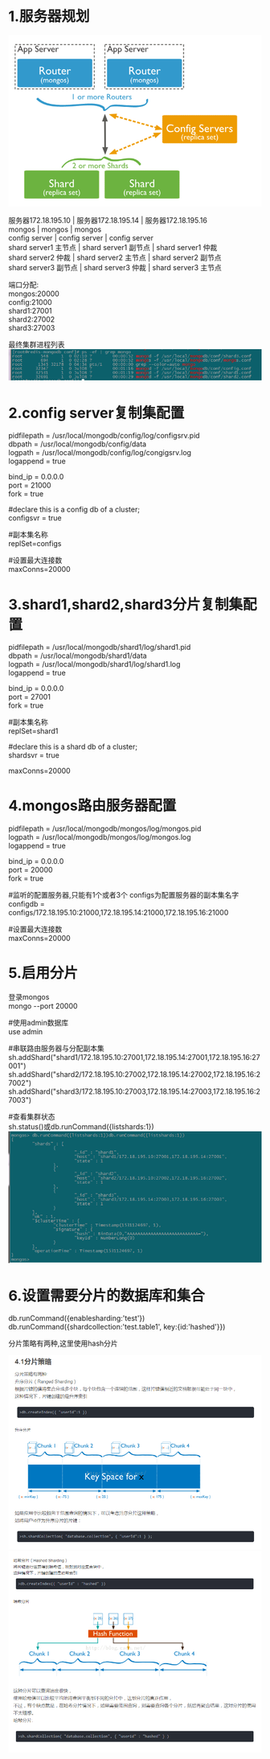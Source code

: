 # 1.服务器规划  
![](https://github.com/greatsharp/VMWare-ESXi-Cent-OS-/blob/master/images/mongodb%E9%9B%86%E7%BE%A4.png)

服务器172.18.195.10   |	服务器172.18.195.14   | 服务器172.18.195.16  
mongos               |	mongos                |	mongos  
config server	       | config server          |	config server  
shard server1 主节点  |	shard server1 副节点	 | shard server1 仲裁  
shard server2 仲裁    | shard server2 主节点	  | shard server2 副节点  
shard server3 副节点  |	shard server3 仲裁    | shard server3 主节点  

端口分配:  
mongos:20000  
config:21000  
shard1:27001  
shard2:27002  
shard3:27003  

最终集群进程列表  
![](https://github.com/greatsharp/VMWare-ESXi-Cent-OS-/blob/master/images/mongodb%E9%9B%86%E7%BE%A4%E8%BF%9B%E7%A8%8B%E5%88%97%E8%A1%A8.png)

# 2.config server复制集配置

pidfilepath = /usr/local/mongodb/config/log/configsrv.pid  
dbpath = /usr/local/mongodb/config/data  
logpath = /usr/local/mongodb/config/log/congigsrv.log  
logappend = true  

bind_ip = 0.0.0.0  
port = 21000  
fork = true  

#declare this is a config db of a cluster;  
configsvr = true  

#副本集名称  
replSet=configs  

#设置最大连接数  
maxConns=20000


# 3.shard1,shard2,shard3分片复制集配置

pidfilepath = /usr/local/mongodb/shard1/log/shard1.pid  
dbpath = /usr/local/mongodb/shard1/data  
logpath = /usr/local/mongodb/shard1/log/shard1.log  
logappend = true  


bind_ip = 0.0.0.0  
port = 27001  
fork = true  
 
#副本集名称  
replSet=shard1  

 
#declare this is a shard db of a cluster;  
shardsvr = true  

maxConns=20000


# 4.mongos路由服务器配置
pidfilepath = /usr/local/mongodb/mongos/log/mongos.pid  
logpath = /usr/local/mongodb/mongos/log/mongos.log  
logappend = true  


bind_ip = 0.0.0.0  
port = 20000  
fork = true  


#监听的配置服务器,只能有1个或者3个 configs为配置服务器的副本集名字  
configdb = configs/172.18.195.10:21000,172.18.195.14:21000,172.18.195.16:21000  

 
#设置最大连接数  
maxConns=20000


# 5.启用分片
登录mongos  
mongo --port 20000  

#使用admin数据库  
use  admin  

#串联路由服务器与分配副本集  
sh.addShard("shard1/172.18.195.10:27001,172.18.195.14:27001,172.18.195.16:27001")  
sh.addShard("shard2/172.18.195.10:27002,172.18.195.14:27002,172.18.195.16:27002")  
sh.addShard("shard3/172.18.195.10:27003,172.18.195.14:27003,172.18.195.16:27003")  

#查看集群状态  
sh.status()或db.runCommand({listshards:1})  
![](https://github.com/greatsharp/VMWare-ESXi-Cent-OS-/blob/master/images/mongodb%E6%9F%A5%E7%9C%8Bshards%E7%8A%B6%E6%80%81.png)

# 6.设置需要分片的数据库和集合
db.runCommand({enablesharding:'test'})  
db.runCommand({shardcollection:'test.table1', key:{id:'hashed'}})  

分片策略有两种,这里使用hash分片  

![](https://github.com/greatsharp/VMWare-ESXi-Cent-OS-/blob/master/images/mongodb%E5%88%86%E7%89%87%E7%AD%96%E7%95%A51.png)  
![](https://github.com/greatsharp/VMWare-ESXi-Cent-OS-/blob/master/images/mongodb%E5%93%88%E5%B8%8C%E5%88%86%E7%89%87.png)
